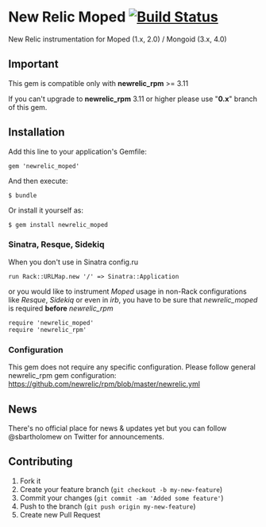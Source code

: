 # New Relic Moped [![Build Status](https://travis-ci.org/stevebartholomew/newrelic_moped.svg)](https://travis-ci.org/stevebartholomew/newrelic_moped)

New Relic instrumentation for Moped (1.x, 2.0) / Mongoid (3.x, 4.0)

## Important

This gem is compatible only with __newrelic_rpm__ >= 3.11

If you can't upgrade to __newrelic_rpm__ 3.11 or higher please use "__0.x__" branch of this gem.

## Installation

Add this line to your application's Gemfile:

    gem 'newrelic_moped'

And then execute:

    $ bundle

Or install it yourself as:

    $ gem install newrelic_moped

### Sinatra, Resque, Sidekiq

When you don't use in Sinatra config.ru

    run Rack::URLMap.new '/' => Sinatra::Application

or you would like to instrument *Moped* usage in non-Rack configurations like *Resque*, *Sidekiq* or even in *irb*, you have to be sure that *newrelic_moped* is required **before** *newrelic_rpm*

    require 'newrelic_moped'
    require 'newrelic_rpm'

### Configuration

This gem does not require any specific configuration. Please follow general newrelic_rpm gem configuration:
https://github.com/newrelic/rpm/blob/master/newrelic.yml

## News

There's no official place for news & updates yet but you can follow @sbartholomew on Twitter for announcements.

## Contributing

1. Fork it
2. Create your feature branch (`git checkout -b my-new-feature`)
3. Commit your changes (`git commit -am 'Added some feature'`)
4. Push to the branch (`git push origin my-new-feature`)
5. Create new Pull Request

